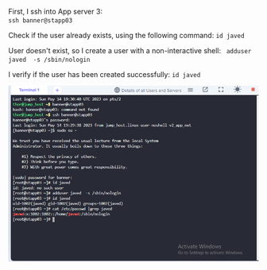 First, I ssh into App server 3:  
`` ssh banner@stapp03 ``  

Check if the user already exists, using the following command:
`` id javed ``  

User doesn't exist, so I create a user with a non-interactive shell: 
``  adduser javed  -s /sbin/nologin ``  

I verify if the user has been created successfully:
`` id javed ``  

![image](/images/L1.PNG)
